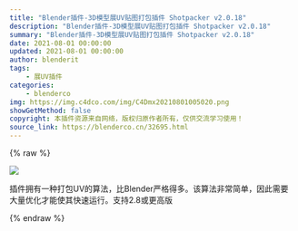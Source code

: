 ```yaml
---
title: "Blender插件-3D模型展UV贴图打包插件 Shotpacker v2.0.18"
description: "Blender插件-3D模型展UV贴图打包插件 Shotpacker v2.0.18"
summary: "Blender插件-3D模型展UV贴图打包插件 Shotpacker v2.0.18"
date: 2021-08-01 00:00:00
updated: 2021-08-01 00:00:00
author: blenderit
tags: 
    - 展UV插件
categories:
    - blenderco
img: https://img.c4dco.com/img/C4Dmx20210801005020.png
showGetMethod: false
copyright: 本插件资源来自网络，版权归原作者所有，仅供交流学习使用！
source_link: https://blenderco.cn/32695.html
---
```


{% raw %}
<p><img class="aligncenter" src="https://img.c4dco.com/img/C4Dmx20210801005020.png"></p><p>插件拥有一种打包UV的算法，比Blender严格得多。该算法非常简单，因此需要大量优化才能使其快速运行。支持2.8或更高版</p>
<div style="display: none">blenderco</div>
{% endraw %}
